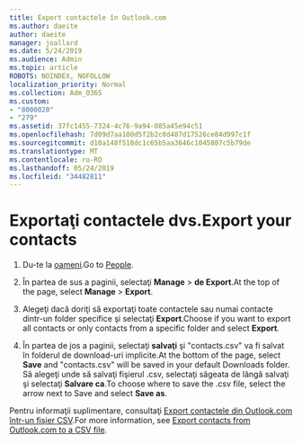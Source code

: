 ```yaml
---
title: Export contactele în Outlook.com
ms.author: daeite
author: daeite
manager: joallard
ms.date: 5/24/2019
ms.audience: Admin
ms.topic: article
ROBOTS: NOINDEX, NOFOLLOW
localization_priority: Normal
ms.collection: Adm_O365
ms.custom:
- "8000020"
- "279"
ms.assetid: 37fc1455-7324-4c76-9a94-085a45e94c51
ms.openlocfilehash: 7d09d7aa100d5f2b2c0d487d17526ce84d997c1f
ms.sourcegitcommit: d10a148f518dc1c65b5aa3646c1045807c5b79de
ms.translationtype: MT
ms.contentlocale: ro-RO
ms.lasthandoff: 05/24/2019
ms.locfileid: "34482811"
---
```

# <a name="export-your-contacts"></a><span data-ttu-id="c28cf-102">Exportaţi contactele dvs.</span><span class="sxs-lookup"><span data-stu-id="c28cf-102">Export your contacts</span></span>

1. <span data-ttu-id="c28cf-103">Du-te la [oameni](https://outlook.live.com/people/).</span><span class="sxs-lookup"><span data-stu-id="c28cf-103">Go to [People](https://outlook.live.com/people/).</span></span>

2. <span data-ttu-id="c28cf-104">În partea de sus a paginii, selectaţi **Manage** \> **de Export**.</span><span class="sxs-lookup"><span data-stu-id="c28cf-104">At the top of the page, select **Manage** \> **Export**.</span></span>

3. <span data-ttu-id="c28cf-105">Alegeţi dacă doriţi să exportaţi toate contactele sau numai contacte dintr-un folder specifice şi selectaţi **Export**.</span><span class="sxs-lookup"><span data-stu-id="c28cf-105">Choose if you want to export all contacts or only contacts from a specific folder and select **Export**.</span></span>

4. <span data-ttu-id="c28cf-106">În partea de jos a paginii, selectaţi **salvaţi** şi "contacts.csv" va fi salvat în folderul de download-uri implicite.</span><span class="sxs-lookup"><span data-stu-id="c28cf-106">At the bottom of the page, select **Save** and "contacts.csv" will be saved in your default Downloads folder.</span></span> <span data-ttu-id="c28cf-107">Să alegeţi unde să salvaţi fişierul .csv, selectaţi săgeata de lângă salvaţi şi selectaţi **Salvare ca**.</span><span class="sxs-lookup"><span data-stu-id="c28cf-107">To choose where to save the .csv file, select the arrow next to Save and select **Save as**.</span></span>

<span data-ttu-id="c28cf-108">Pentru informaţii suplimentare, consultaţi [Export contactele din Outlook.com într-un fişier CSV](https://go.microsoft.com/fwlink/p/?linkid=873137).</span><span class="sxs-lookup"><span data-stu-id="c28cf-108">For more information, see [Export contacts from Outlook.com to a CSV file](https://go.microsoft.com/fwlink/p/?linkid=873137).</span></span>